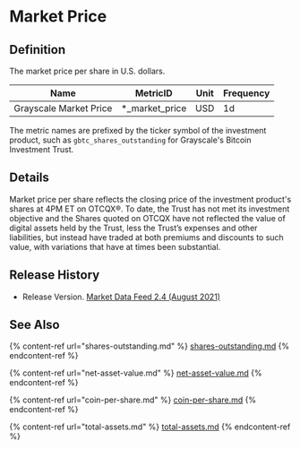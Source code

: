 # Market Price

## Definition

The market price per share in U.S. dollars.

| Name                   | MetricID          | Unit | Frequency |
| ---------------------- | ----------------- | ---- | --------- |
| Grayscale Market Price | \*\_market\_price | USD  | 1d        |

The metric names are prefixed by the ticker symbol of the investment product, such as `gbtc_shares_outstanding` for Grayscale's Bitcoin Investment Trust.

## Details

Market price per share reflects the closing price of the investment product's shares at 4PM ET on OTCQX®. To date, the Trust has not met its investment objective and the Shares quoted on OTCQX have not reflected the value of digital assets held by the Trust, less the Trust’s expenses and other liabilities, but instead have traded at both premiums and discounts to such value, with variations that have at times been substantial.

## Release History

* Release Version. [Market Data Feed 2.4 (August 2021)](https://coinmetrics.io/cm-market-data-feed-v2-4-release-notes/)

## See Also

{% content-ref url="shares-outstanding.md" %}
[shares-outstanding.md](shares-outstanding.md)
{% endcontent-ref %}

{% content-ref url="net-asset-value.md" %}
[net-asset-value.md](net-asset-value.md)
{% endcontent-ref %}

{% content-ref url="coin-per-share.md" %}
[coin-per-share.md](coin-per-share.md)
{% endcontent-ref %}

{% content-ref url="total-assets.md" %}
[total-assets.md](total-assets.md)
{% endcontent-ref %}
